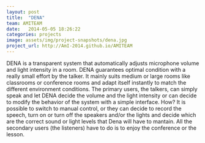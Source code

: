 ```yaml
---
layout: post
title:  "DENA"
team: AMITEAM
date:   2014-05-05 18:26:22
categories: projects
image: assets/img/project-snapshots/dena.jpg
project_url: http://AmI-2014.github.io/AMITEAM
---
```


DENA is a transparent system that automatically adjusts microphone volume and light intensity in a room. DENA guarantees optimal condition with a really small effort by the talker. 
It mainly suits medium or large rooms like classrooms or conference rooms and adapt itself instantly to match the different environment conditions. 
The primary users, the talkers, can simply speak and let DENA decide the volume and the light intensity or can decide to modify the behavior of the system with a simple interface. 
How? It is possible to switch to manual control, or they can decide to record the speech, turn on or turn off the speakers and/or the lights and decide which are the correct sound or light levels that Dena will have to mantain. 
All the secondary users (the listeners) have to do is to enjoy the conference or the lesson.